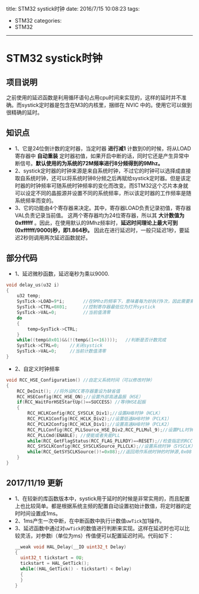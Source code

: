 title: STM32 systick时钟
date: 2016/7/15 10:08:23
tags:
- STM32
categories:
- STM32
---

# STM32 systick时钟

## 项目说明
之前使用的延迟函数是利用循环语句占用cpu时间来实现的，这样的延时并不准确。而systick定时器是包含在M3的内核里，捆绑在 NVIC 中的。使用它可以做到很精确的延时。

<!-- more -->

## 知识点
- 1、它是24位倒计数的定时器，当定时器 **进行减1** 计数到0的时候，将从LOAD寄存器中 **自动重装** 定时器初值，如果开启中断的话，同时它还是产生异常中断信号。**默认使用的为系统的72M频率进行8分频得到的9Mhz。**
- 2、systick定时器的时钟来源是来自系统时钟，不过它的时钟可以选择成直接取自系统时钟，还可以将系统时钟8分频之后再赋给systick定时器。但是该定时器的时钟频率可随系统时钟频率的变化而改变。而STM32这个芯片本身就可以设定不同的晶振源并设置不同的系统频率，所以该定时器的工作频率是随系统频率而变的。
- 3、它的功能由4个寄存器来决定。其中，寄存器LOAD负责记录初值，寄存器VAL负责记录当前值。 这两个寄存器均为24位寄存器，所以其 **大计数值为0xffffff** 。因此，在使用默认的9Mhz频率时，**延迟时间理论上最大可到(0xffffff/9000)秒，即1.864秒。** 因此在进行延迟时，一般只延迟1秒，要延迟2秒则调用两次延迟函数就好。


## 部分代码
- 1、延迟微秒函数，延迟毫秒为乘以9000.

```c
void delay_us(u32 i)
{
	u32 temp;
	SysTick->LOAD=9*i;		 //在9Mhz的频率下，意味着每为妙执行9次，因此需要乘以9
	SysTick->CTRL=0X01;		 //控制寄存器最低位为打开systick
	SysTick->VAL=0;		   	 //当前值清零
	do
	{
		temp=SysTick->CTRL;		   
	}
	while((temp&0x01)&&(!(temp&(1<<16))));	 //判断是否计数完成
	SysTick->CTRL=0;	//关闭systick
	SysTick->VAL=0;		//当前计数值清零
}
```

- 2、自定义时钟频率

```c
void RCC_HSE_Configuration() //自定义系统时间（可以修改时钟）
{
	RCC_DeInit(); //将外设RCC寄存器重设为缺省值
	RCC_HSEConfig(RCC_HSE_ON);//设置外部高速晶振（HSE）
	if(RCC_WaitForHSEStartUp()==SUCCESS) //等待HSE起振
	{
		RCC_HCLKConfig(RCC_SYSCLK_Div1);//设置AHB时钟（HCLK）
		RCC_PCLK1Config(RCC_HCLK_Div2);//设置低速AHB时钟（PCLK1）
		RCC_PCLK2Config(RCC_HCLK_Div1);//设置高速AHB时钟（PCLK2）
		RCC_PLLConfig(RCC_PLLSource_HSE_Div2,RCC_PLLMul_9);//设置PLL时钟源及倍频系数
		RCC_PLLCmd(ENABLE); //使能或者失能PLL
		while(RCC_GetFlagStatus(RCC_FLAG_PLLRDY)==RESET);//检查指定的RCC标志位设置与否,PLL就绪
		RCC_SYSCLKConfig(RCC_SYSCLKSource_PLLCLK);//设置系统时钟（SYSCLK）
		while(RCC_GetSYSCLKSource()!=0x08);//返回用作系统时钟的时钟源,0x08：PLL作为系统时钟
	}
}
```

## 2017/11/19 更新
- 1、在较新的库函数版本中，systick用于延时的时候是非常实用的，而且配置上也比较简单。都是根据系统主频的配置自动设置初始计数值，将定时器的定时时间设置成1ms。
- 2、1ms产生一次中断，在中断函数中执行计数值`uwTick`加1操作。
- 3、延迟函数中通过对`uwTick`的数值进行判断来实现。这样在延迟时也可以比较灵活，对参数i（单位为ms）传值便可以配置延迟时间。代码如下：
	```c
	__weak void HAL_Delay(__IO uint32_t Delay)
	{
	  uint32_t tickstart = 0U;
	  tickstart = HAL_GetTick();
	  while((HAL_GetTick() - tickstart) < Delay)
	  {
	  }
	}
	```
